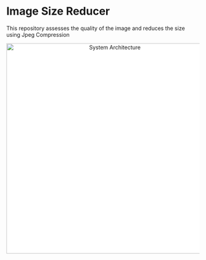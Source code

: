 <h1>Image Size Reducer</h1>

This repository assesses the quality of the image and reduces the size using Jpeg Compression

<p align="center">
  <img src="https://user-images.githubusercontent.com/54111420/185749898-6cdc882d-eb72-4e89-89f3-26a8679aeb9e.png" width="550" style='background-color:white;' title="System Architecture">
</p>
